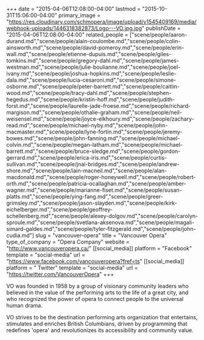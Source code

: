 +++
date = "2015-04-06T12:08:00-04:00"
lastmod = "2015-10-31T15:06:00-04:00"
primary_image = "https://res.cloudinary.com/schmopera/image/upload/v1545409169/media/webhook-uploads/1446318382873/Logo---VO.jpg.jpg"
publishDate = "2015-04-06T12:08:00-04:00"
related_people = ["scene/people/aaron-durand.md","scene/people/alain-coulombe.md","scene/people/colin-ainsworth.md","scene/people/david-pomeroy.md","scene/people/erin-wall.md","scene/people/etienne-dupuis.md","scene/people/giles-tomkins.md","scene/people/gregory-dahl.md","scene/people/james-westman.md","scene/people/julie-boulianne.md","scene/people/joel-ivany.md","scene/people/joshua-hopkins.md","scene/people/leslie-dala.md","scene/people/lucia-cesaroni.md","scene/people/simone-osborne.md","scene/people/peter-barrett.md","scene/people/caitlin-wood.md","scene/people/tracy-dahl.md","scene/people/stephen-hegedus.md","scene/people/kristin-hoff.md","scene/people/judith-forst.md","scene/people/laurelle-jade-froese.md","scene/people/richard-margison.md","scene/people/othalie-graham.md","scene/people/neil-weisensel.md","scene/people/joyce-elkhoury.md","scene/people/zachary-read.md","scene/people/michael-nyby.md","scene/people/john-macmaster.md","scene/people/lyne-fortin.md","scene/people/jeremy-bowes.md","scene/people/john-fanning.md","scene/people/michael-colvin.md","scene/people/megan-latham.md","scene/people/michael-barrett.md","scene/people/bruce-sledge.md","scene/people/gordon-gerrard.md","scene/people/erica-iris.md","scene/people/curtis-sullivan.md","scene/people/jnai-bridges.md","scene/people/andrew-shore.md","scene/people/iain-macneil.md","scene/people/alan-macdonald.md","scene/people/roger-honeywell.md","scene/people/robert-orth.md","scene/people/patricia-ocallaghan.md","scene/people/amber-wagner.md","scene/people/marianne-fiset.md","scene/people/susan-platts.md","scene/people/ying-fang.md","scene/people/greer-grimsley.md","scene/people/jason-slayden.md","scene/people/kirk-eichelberger.md","scene/people/geoffrey-schellenberg.md","scene/people/alexey-dolgov.md","scene/people/carolyn-sproule.md","scene/people/svetlana-aksenova.md","scene/people/magali-simard-galdes.md","scene/people/tyler-fitzgerald.md","scene/people/john-cudia.md"]
slug = "vancouver-opera"
title = "Vancouver Opera"
type_of_company = "Opera Company"
website = "http://www.vancouveropera.ca/"
[[social_media]]
platform = "Facebook"
template = "social-media"
url = "https://www.facebook.com/vancouveropera?fref=ts"
[[social_media]]
platform = " Twitter"
template = "social-media"
url = "https://twitter.com/VancouverOpera"
+++

<p>
	VO was founded in 1958 by a group of visionary community leaders who believed in the value of the performing arts to the life of a great city, and who recognized the power of opera to connect people to the universal human drama.
</p>
<p>
	VO strives to be the destination performing arts organization that entertains, stimulates and enriches British Columbians, driven by programming that redefines 'opera' and revolutionizes its accessibility and community value.
</p>
